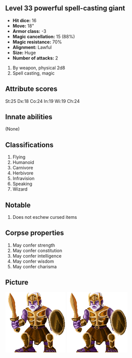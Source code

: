 ## Level 33 powerful spell-casting giant
- **Hit dice:** 16
- **Move:** 18"
- **Armor class:** -3
- **Magic cancellation:** 15 (88%)
- **Magic resistance:** 70%
- **Alignment:** Lawful
- **Size:** Huge
- **Number of attacks:** 2
1. By weapon, physical 2d8
2. Spell casting, magic
## Attribute scores
St:25 Dx:18 Co:24 In:19 Wi:19 Ch:24
## Innate abilities
(None)
## Classifications
1. Flying
2. Humanoid
3. Carnivore
4. Herbivore
5. Infravision
6. Speaking
7. Wizard
## Notable
1. Does not eschew cursed items
## Corpse properties
1. May confer strength
2. May confer constitution
3. May confer intelligence
4. May confer wisdom
5. May confer charisma
## Picture
![Titan](https://github.com/hyvanmielenpelit/GnollHackTileSet/blob/main/Monsters/titan/titan.png) ![Titan](https://github.com/hyvanmielenpelit/GnollHackTileSet/blob/main/Monsters/titan/titan_female.png)
